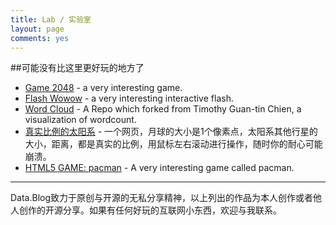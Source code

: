 ```yaml
---
title: Lab / 实验室
layout: page
comments: yes
---
```


##可能没有比这里更好玩的地方了

* [Game 2048](http://hijiangtao.github.io/lab/2048) - a very interesting game.
* [Flash Wowow](http://hijiangtao.weebly.com/uploads/2/4/7/5/24754659/banner_website_v03_by_davedonut-d6tpi0q.swf) - a very interesting interactive flash.
* [Word Cloud](http://hijiangtao.github.io/wordcloud) - A Repo which forked from Timothy Guan-tin Chien, a visualization of wordcount.
* [真实比例的太阳系](http://joshworth.com/dev/pixelspace/pixelspace_solarsystem.html) - 一个网页，月球的大小是1个像素点，太阳系其他行星的大小，距离，都是真实的比例，用鼠标左右滚动进行操作，随时你的耐心可能崩溃。
* [HTML5 GAME: pacman](http://hijiangtao.github.io/pacman) - A very interesting game called pacman.

----

Data.Blog致力于原创与开源的无私分享精神，以上列出的作品为本人创作或者他人创作的开源分享。如果有任何好玩的互联网小东西，欢迎与我联系。
